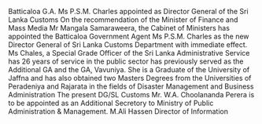 Batticaloa G.A. Ms P.S.M. Charles appointed as Director General of the Sri Lanka Customs On the recommendation of the Minister of Finance and Mass Media Mr Mangala Samaraweera, the Cabinet of Ministers has appointed the Batticaloa Government Agent Ms P.S.M. Charles as the new Director General of Sri Lanka Customs Department with immediate effect. Ms Chales, a Special Grade Officer of the Sri Lanka Administrative Service has 26 years of service in the public sector has previously served as the Additional GA and the GA, Vavuniya. She is a Graduate of the University of Jaffna and has also obtained two Masters Degrees from the Universities of Peradeniya and Rajarata in the fields of Disaster Management and Business Administration The present DG/SL Customs Mr. W.A. Choolananda Perera is to be appointed as an Additional Secretory to Ministry of Public Administration & Management. M.Ali Hassen Director of Information